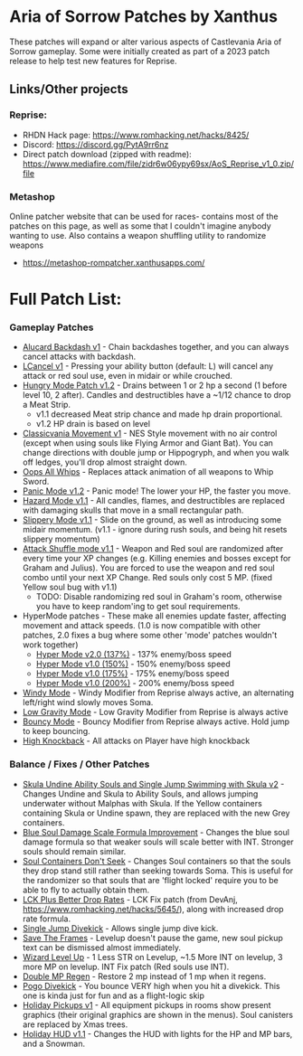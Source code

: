 # Aria of Sorrow Patches by Xanthus

These patches will expand or alter various aspects of Castlevania Aria of Sorrow gameplay.
Some were initially created as part of a 2023 patch release to help test new features
for Reprise.

## Links/Other projects
### Reprise:

- RHDN Hack page: https://www.romhacking.net/hacks/8425/
- Discord: https://discord.gg/PytA9rr6nz
- Direct patch download (zipped with readme): https://www.mediafire.com/file/zidr6w06ypy69sx/AoS_Reprise_v1_0.zip/file

### Metashop
Online patcher website that can be used for races- contains most of the patches on this page, as well as some that I couldn't imagine anybody wanting to use. Also contains a weapon shuffling utility
to randomize weapons
- https://metashop-rompatcher.xanthusapps.com/

# Full Patch List:

### Gameplay Patches
- [Alucard Backdash v1](https://www.mediafire.com/file/2t1m1ygfxr02j7y/AlucardBackdash-v1.ips/file)  - Chain backdashes together, and you can always cancel attacks with backdash.
- [LCancel v1](https://www.mediafire.com/file/fh8u7dt52hjfu9k/LCancel-v1.ips/file) - Pressing your ability button (default: L) will cancel any attack or red soul use, even in midair or while crouched.
- [Hungry Mode Patch v1.2](https://www.mediafire.com/file/z1t0f35z0hfpj46/AoS_Hungrymode_v1-2.ips/file) - Drains between 1 or 2 hp a second (1 before level 10, 2 after). Candles and destructibles have a ~1/12 chance to drop a Meat Strip.
    - v1.1 decreased Meat strip chance and made hp drain proportional.
    - v1.2 HP drain is based on level
- [Classicvania Movement v1](https://www.mediafire.com/file/sxe9d31g9ywtk0b/AoS_Classicvania-Movement-v1.ips/file) - NES Style movement with no air control (except when using souls like Flying Armor and Giant Bat). You can change directions with double jump or Hippogryph, and when you walk off ledges, you'll drop almost straight down.
- [Oops All Whips](https://www.mediafire.com/file/r60qxkla5rvefl5/OopsAllWhips.ips/file) - Replaces attack animation of all weapons to Whip Sword.
- [Panic Mode v1.2](https://www.mediafire.com/file/hul5xtwp5jg4fuw/AoS_PanicMode-v1-2.ips/file) - Panic mode! The lower your HP, the faster you move.
- [Hazard Mode v1.1](https://www.mediafire.com/file/1hvbku9ql75atjg/AoS_HazardMode-v1_1.ips/file) - All candles, flames, and destructibles are replaced with damaging skulls that move in a small rectangular path.
- [Slippery Mode v1.1](https://www.mediafire.com/file/twcebfcd5jgihwb/AoS_SlipperyMode-v1_1.ips/file) - Slide on the ground, as well as introducing some midair momentum. (v1.1 - ignore during rush souls, and being hit resets slippery momentum)
- [Attack Shuffle mode v1.1](https://www.mediafire.com/file/vdjyoyq23my0el7/AoS_AttackShuffleMode-v1_1.ips/file) - Weapon and Red soul are randomized after every time your XP changes (e.g. Killing enemies and bosses except for Graham and Julius). You are forced to use the weapon and red soul combo until your next XP Change. Red souls only cost 5 MP. (fixed Yellow soul bug with v1.1)
    - TODO: Disable randomizing red soul in Graham's room, otherwise you have to keep random'ing to get soul requirements.
- HyperMode patches - These make all enemies update faster, affecting movement and attack speeds. (1.0 is now compatible with other patches, 2.0 fixes a bug where some other 'mode' patches wouldn't work together)
    - [Hyper Mode v2.0 (137%)](https://www.mediafire.com/file/j7ct347xseaunm7/AoS_Hypermode_137-v2.ips/file) - 137% enemy/boss speed
    - [Hyper Mode v1.0 (150%)](https://www.mediafire.com/file/04ubhg71qmvrbe9/AoS_Hypermode_150-v1.ips/file) - 150% enemy/boss speed
    - [Hyper Mode v1.0 (175%)](https://www.mediafire.com/file/k1hosnq3dxa5g49/AoS_Hypermode_175-v1.ips/file) - 175% enemy/boss speed
    - [Hyper Mode v1.0 (200%)](https://www.mediafire.com/file/3ji0rvzp66ibk4g/AoS_Hypermode_200-v1.ips/file) - 200% enemy/boss speed
- [Windy Mode](https://www.mediafire.com/file/x3xd3gjot8a7fyf/AoS_WindyMode.ips/file) - Windy Modifier from Reprise always active, an alternating left/right wind slowly moves Soma.
- [Low Gravity Mode](https://www.mediafire.com/file/3dxg5keviikz4sf/AoS_LowGravityMode.ips/file) - Low Gravity Modifier from Reprise is always active
- [Bouncy Mode](https://www.mediafire.com/file/r6nku6ne2mpcvzy/AoS_BouncyMode.ips/file) - Bouncy Modifier from Reprise always active. Hold jump to keep bouncing.
- [High Knockback](https://www.mediafire.com/file/j08h5s3h0550vvc/HighKnockback.ips/file) - All attacks on Player have high knockback

### Balance / Fixes / Other Patches
- [Skula Undine Ability Souls and Single Jump Swimming with Skula v2](https://www.mediafire.com/file/qsoeaqsdvj1ijaq/SkulaUndineAbilitySouls_SingleJumpSkula_v2.ips/file) - Changes Undine and Skula to Ability Souls, and allows jumping underwater without Malphas with Skula. If the Yellow containers containing Skula or Undine spawn, they are replaced with the new Grey containers.
- [Blue Soul Damage Scale Formula Improvement](https://www.mediafire.com/file/ugqpib4zbf1fihk/BlueSoulDmgImprovement-v1.ips/file) - Changes the blue soul damage formula so that weaker souls will scale better with INT. Stronger souls should remain similar.
- [Soul Containers Don't Seek](https://www.mediafire.com/file/8sfn99vbxq2o55g/SoulContainersDontSeek.ips/file) - Changes Soul containers so that the souls they drop stand still rather than seeking towards Soma. This is useful for the randomizer so that souls that are 'flight locked' require you to be able to fly to actually obtain them.
- [LCK Plus Better Drop Rates](https://www.mediafire.com/file/d40ycj608hdvt2c/LCKpatchPlusBetterDropRate.ips/file) - LCK Fix patch (from DevAnj, https://www.romhacking.net/hacks/5645/), along with increased drop rate formula.
- [Single Jump Divekick](https://www.mediafire.com/file/wmk8jc43hpwu3op/SingleJumpDiveKick.ips/file) - Allows single jump dive kick.
- [Save The Frames](https://www.mediafire.com/file/xaa7n7b818n5nli/SaveTheFrames.ips/file) - Levelup doesn't pause the game, new soul pickup text can be dismissed almost immediately.
- [Wizard Level Up](https://www.mediafire.com/file/5rbjz63sa0hx6ua/WizardLevelUp.ips/file) - 1 Less STR on Levelup, ~1.5 More INT on levelup, 3 more MP on levelup. INT Fix patch (Red souls use INT).
- [Double MP Regen](https://www.mediafire.com/file/g4tfikrupkegs53/DoubleMPRegen.ips/file) - Restore 2 mp instead of 1 mp when it regens.
- [Pogo Divekick](https://www.mediafire.com/file/a2q2luiiafp9shs/PogoDivekick.ips/file) - You bounce VERY high when you hit a divekick. This one is kinda just for fun and as a flight-logic skip
- [Holiday Pickups v1](https://www.mediafire.com/file/x8qo0o165tr8ue3/AoS_HolidayPickups-v1.ips/file) - All equipment pickups in rooms show present graphics (their original graphics are shown in the menus). Soul canisters are replaced by Xmas trees.
- [Holiday HUD v1.1](https://www.mediafire.com/file/xk6q3sqi5i39ngb/AoS_HolidayHUD-v1-1.ips/file) - Changes the HUD with lights for the HP and MP bars, and a Snowman.

